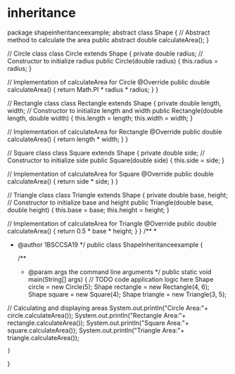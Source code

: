 # inheritance
package shapeinheritanceexample;
abstract class Shape {
// Abstract method to calculate the area
public abstract double calculateArea();
}

// Circle class
class Circle extends Shape {
private double radius;
// Constructor to initialize radius
public Circle(double radius) {
this.radius = radius;
}

// Implementation of calculateArea for Circle
@Override
public double calculateArea() {
return Math.PI * radius * radius;
}
}

// Rectangle class
class Rectangle extends Shape {
private double length, width;
// Constructor to initialize length and width
public Rectangle(double length, double width) {
this.length = length;
this.width = width;
}

// Implementation of calculateArea for Rectangle
@Override
public double calculateArea() {
return length * width;
}
}

// Square class
class Square extends Shape {
private double side;
// Constructor to initialize side
public Square(double side) {
this.side = side;
}

// Implementation of calculateArea for Square
@Override
public double calculateArea() {
return side * side;
}
}

// Triangle class
class Triangle extends Shape {
private double base, height;
// Constructor to initialize base and height
public Triangle(double base, double height) {
this.base = base;
this.height = height;
}

// Implementation of calculateArea for Triangle
@Override
public double calculateArea() {
return 0.5 * base * height;
}
}
/**
 *
 * @author 1BSCCSA19
 */
public class ShapeInheritanceexample {

    /**
     * @param args the command line arguments
     */
    public static void main(String[] args) {
        // TODO code application logic here
        Shape circle = new Circle(5);
Shape rectangle = new Rectangle(4, 6);
Shape square = new Square(4);
Shape triangle = new Triangle(3, 5);

// Calculating and displaying areas
System.out.println("Circle Area:"+ circle.calculateArea());
System.out.println("Rectangle Area:"+ rectangle.calculateArea());
System.out.println("Square Area:"+ square.calculateArea());
System.out.println("Triangle Area:"+ triangle.calculateArea());
        
    }
    
}
